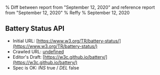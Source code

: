 % Diff between report from "September 12, 2020" and reference report from "September 12, 2020"
% Reffy
% September 12, 2020

## Battery Status API

- Initial URL: [https://www.w3.org/TR/battery-status/](https://www.w3.org/TR/battery-status/)
- Crawled URL: [undefined](undefined)
- Editor's Draft: [https://w3c.github.io/battery/](https://w3c.github.io/battery/)
- Spec is OK: *INS* true / *DEL* false


